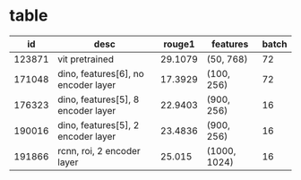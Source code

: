# table
|id|desc|rouge1|features|batch|
|-|-|-|-|-|
|123871|vit pretrained|29.1079|(50, 768)|72|
|171048|dino, features[6], no encoder layer|17.3929|(100, 256)|72|
|176323|dino, features[5], 8 encoder layer|22.9403|(900, 256)|16|
|190016|dino, features[5], 2 encoder layer|23.4836|(900, 256)|16|
|191866|rcnn, roi, 2 encoder layer|25.015|(1000, 1024)|16|